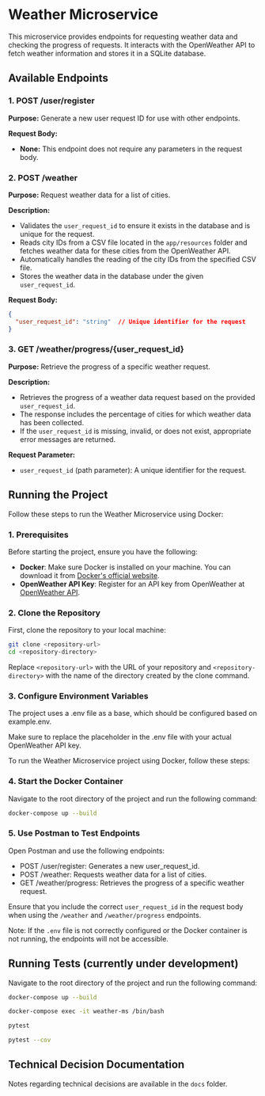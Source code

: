 # Weather Microservice

This microservice provides endpoints for requesting weather data and checking the progress of requests. It interacts with the OpenWeather API to fetch weather information and stores it in a SQLite database.

## Available Endpoints

### 1. POST /user/register

**Purpose:** Generate a new user request ID for use with other endpoints.

**Request Body:**
- **None:** This endpoint does not require any parameters in the request body.

### 2. **POST /weather**

**Purpose:** Request weather data for a list of cities.

**Description:**

* Validates the `user_request_id` to ensure it exists in the database and is unique for the request.
* Reads city IDs from a CSV file located in the `app/resources` folder and fetches weather data for these cities from the OpenWeather API.
* Automatically handles the reading of the city IDs from the specified CSV file.
* Stores the weather data in the database under the given `user_request_id`.

**Request Body:**

```json
{
  "user_request_id": "string"  // Unique identifier for the request
}
```

### 3. GET /weather/progress/{user_request_id}

**Purpose:** Retrieve the progress of a specific weather request.

**Description:**

* Retrieves the progress of a weather data request based on the provided `user_request_id`.
* The response includes the percentage of cities for which weather data has been collected.
* If the `user_request_id` is missing, invalid, or does not exist, appropriate error messages are returned.

**Request Parameter:**

- `user_request_id` (path parameter): A unique identifier for the request.
  
## Running the Project

Follow these steps to run the Weather Microservice using Docker:

### 1. Prerequisites

Before starting the project, ensure you have the following:

- **Docker**: Make sure Docker is installed on your machine. You can download it from [Docker's official website](https://www.docker.com/get-started).
- **OpenWeather API Key**: Register for an API key from OpenWeather at [OpenWeather API](https://openweathermap.org/api).

### 2. Clone the Repository

First, clone the repository to your local machine:

```bash
git clone <repository-url>
cd <repository-directory>
```

Replace `<repository-url>` with the URL of your repository and `<repository-directory>` with the name of the directory created by the clone command.

### 3. Configure Environment Variables

The project uses a .env file as a base, which should be configured based on example.env.

Make sure to replace the placeholder in the .env file with your actual OpenWeather API key.

To run the Weather Microservice project using Docker, follow these steps:

### 4. Start the Docker Container

   Navigate to the root directory of the project and run the following command:

   ```bash
   docker-compose up --build
   ```
### 5. Use Postman to Test Endpoints

Open Postman and use the following endpoints:

* POST /user/register: Generates a new user_request_id.
* POST /weather: Requests weather data for a list of cities.
* GET /weather/progress: Retrieves the progress of a specific weather request.

Ensure that you include the correct `user_request_id` in the request body when using the `/weather` and `/weather/progress` endpoints.

Note: If the `.env` file is not correctly configured or the Docker container is not running, the endpoints will not be accessible.

## Running Tests (currently under development)

Navigate to the root directory of the project and run the following command:

```bash
docker-compose up --build
```
```bash
docker-compose exec -it weather-ms /bin/bash
```
```bash
pytest
```
```bash
pytest --cov
```

## Technical Decision Documentation

Notes regarding technical decisions are available in the `docs` folder.

